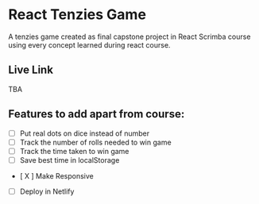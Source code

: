 # React Tenzies Game 
A tenzies game created as final capstone project in React Scrimba course using every concept learned during react course.

## Live Link
TBA

## Features to add apart from course:
- [ ] Put real dots on dice instead of number 
- [ ] Track the number of rolls needed to win game 
- [ ] Track the time taken to win game 
- [ ] Save best time in localStorage 
- [ X ] Make Responsive 
- [ ] Deploy in Netlify